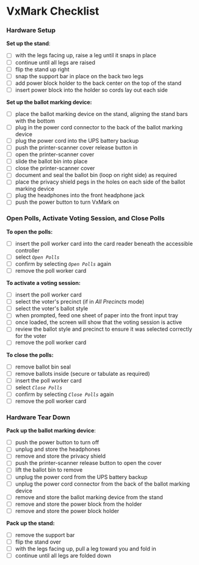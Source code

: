 # VxMark Checklist

### Hardware Setup

**Set up the stand**:

* [ ] with the legs facing up, raise a leg until it snaps in place
* [ ] continue until all legs are raised
* [ ] flip the stand up right
* [ ] snap the support bar in place on the back two legs
* [ ] add power block holder to the back center on the top of the stand
* [ ] insert power block into the holder so cords lay out each side

**Set up the ballot marking device:**

* [ ] place the ballot marking device on the stand, aligning the stand bars with the bottom
* [ ] plug in the power cord connector to the back of the ballot marking device
* [ ] plug the power cord into the UPS battery backup
* [ ] push the printer-scanner cover release button in
* [ ] open the printer-scanner cover
* [ ] slide the ballot bin into place
* [ ] close the printer-scanner cover
* [ ] document and seal the ballot bin (loop on right side) as required
* [ ] place the privacy shield pegs in the holes on each side of the ballot marking device
* [ ] plug the headphones into the front headphone jack
* [ ] push the power button to turn VxMark on

### **Open Polls, Activate Voting Session, and Close Polls**

**To open the polls:**

* [ ] insert the poll worker card into the card reader beneath the accessible controller
* [ ] select _`Open Polls`_
* [ ] confirm by selecting _`Open Polls`_ again
* [ ] remove the poll worker card

**To activate a voting session:**

* [ ] insert the poll worker card
* [ ] select the voter's precinct (if in _All Precincts_ mode)
* [ ] select the voter's ballot style
* [ ] when prompted, feed one sheet of paper into the front input tray
* [ ] once loaded, the screen will show that the voting session is active
* [ ] review the ballot style and precinct to ensure it was selected correctly for the voter
* [ ] remove the poll worker card

**To close the polls:**

* [ ] remove ballot bin seal
* [ ] remove ballots inside (secure or tabulate as required)
* [ ] insert the poll worker card
* [ ] select _`Close Polls`_
* [ ] confirm by selecting _`Close Polls`_ again
* [ ] remove the poll worker card

### Hardware Tear Down

**Pack up the ballot marking device**:

* [ ] push the power button to turn off
* [ ] unplug and store the headphones
* [ ] remove and store the privacy shield
* [ ] push the printer-scanner release button to open the cover
* [ ] lift the ballot bin to remove
* [ ] unplug the power cord from the UPS battery backup
* [ ] unplug the power cord connector from the back of the ballot marking device
* [ ] remove and store the ballot marking device from the stand
* [ ] remove and store the power block from the holder
* [ ] remove and store the power block holder

**Pack up the stand:**

* [ ] remove the support bar
* [ ] flip the stand over
* [ ] with the legs facing up, pull a leg toward you and fold in
* [ ] continue until all legs are folded down
